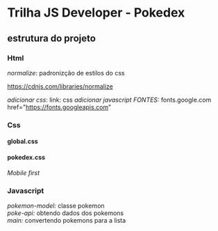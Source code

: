 # Trilha JS Developer - Pokedex

## estrutura do projeto


### Html
*normalize*: padronizção de estilos do css

https://cdnjs.com/libraries/normalize

*adicionar css*: link: css
*adicionar javascript*
*FONTES:* fonts.google.com
href="https://fonts.googleapis.com"

### Css
  #### global.css
  #### pokedex.css

*Mobile first*

### Javascript
*pokemon-model:*  classe pokemon <br>
*poke-api:* obtendo dados dos pokemons <br>
*main:* convertendo pokemons para a lista
